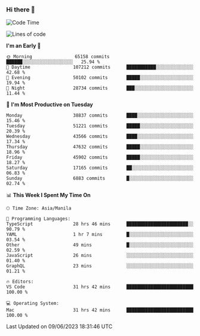 ### Hi there 👋

<!--START_SECTION:waka-->
![Code Time](http://img.shields.io/badge/Code%20Time-4%2C056%20hrs%206%20mins-blue)

![Lines of code](https://img.shields.io/badge/From%20Hello%20World%20I%27ve%20Written-101.5%20million%20lines%20of%20code-blue)

**I'm an Early 🐤** 

```text
🌞 Morning                65158 commits       ██████░░░░░░░░░░░░░░░░░░░   25.94 % 
🌆 Daytime                107212 commits      ███████████░░░░░░░░░░░░░░   42.68 % 
🌃 Evening                50102 commits       █████░░░░░░░░░░░░░░░░░░░░   19.94 % 
🌙 Night                  28734 commits       ███░░░░░░░░░░░░░░░░░░░░░░   11.44 % 
```
📅 **I'm Most Productive on Tuesday** 

```text
Monday                   38837 commits       ████░░░░░░░░░░░░░░░░░░░░░   15.46 % 
Tuesday                  51221 commits       █████░░░░░░░░░░░░░░░░░░░░   20.39 % 
Wednesday                43566 commits       ████░░░░░░░░░░░░░░░░░░░░░   17.34 % 
Thursday                 47632 commits       █████░░░░░░░░░░░░░░░░░░░░   18.96 % 
Friday                   45902 commits       █████░░░░░░░░░░░░░░░░░░░░   18.27 % 
Saturday                 17165 commits       ██░░░░░░░░░░░░░░░░░░░░░░░   06.83 % 
Sunday                   6883 commits        █░░░░░░░░░░░░░░░░░░░░░░░░   02.74 % 
```


📊 **This Week I Spent My Time On** 

```text
🕑︎ Time Zone: Asia/Manila

💬 Programming Languages: 
TypeScript               28 hrs 46 mins      ███████████████████████░░   90.79 % 
YAML                     1 hr 7 mins         █░░░░░░░░░░░░░░░░░░░░░░░░   03.54 % 
Other                    49 mins             █░░░░░░░░░░░░░░░░░░░░░░░░   02.59 % 
JavaScript               26 mins             ░░░░░░░░░░░░░░░░░░░░░░░░░   01.40 % 
GraphQL                  23 mins             ░░░░░░░░░░░░░░░░░░░░░░░░░   01.21 % 

🔥 Editors: 
VS Code                  31 hrs 42 mins      █████████████████████████   100.00 % 

💻 Operating System: 
Mac                      31 hrs 42 mins      █████████████████████████   100.00 % 
```


 Last Updated on 09/06/2023 18:31:46 UTC
<!--END_SECTION:waka-->


<!--
**rad182/rad182** is a ✨ _special_ ✨ repository because its `README.md` (this file) appears on your GitHub profile.

Here are some ideas to get you started:

- 🔭 I’m currently working on ...
- 🌱 I’m currently learning ...
- 👯 I’m looking to collaborate on ...
- 🤔 I’m looking for help with ...
- 💬 Ask me about ...
- 📫 How to reach me: ...
- 😄 Pronouns: ...
- ⚡ Fun fact: ...
-->
